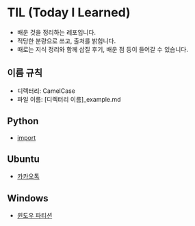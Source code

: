 # TIL (Today I Learned)

- 배운 것을 정리하는 레포입니다.
- 적당한 분량으로 쓰고, 출처를 밝힙니다.
- 때로는 지식 정리와 함께 삽질 후기, 배운 점 등이 들어갈 수 있습니다.

## 이름 규칙

- 디렉터리: CamelCase
- 파일 이름: [디렉터리 이름]_example.md

## Python

- [import](./Python/python_import.md)

## Ubuntu

- [카카오톡](./Ubuntu/ubuntu_kakaotalk.md)

## Windows

- [윈도우 파티션](./Windows/windows_partition.md)
